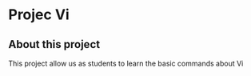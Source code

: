 # Projec Vi

## About this project

This project allow us as students to learn the basic commands about Vi